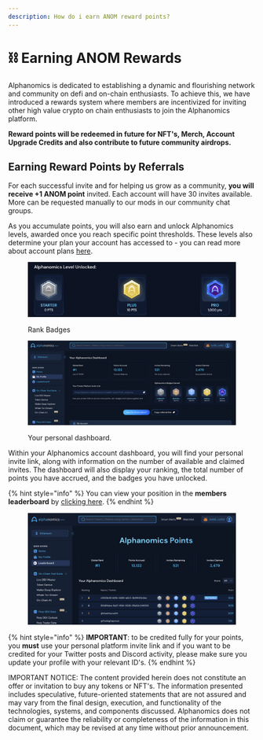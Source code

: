 ```yaml
---
description: How do i earn ANOM reward points?
---
```


# ⛓️ Earning ANOM Rewards

Alphanomics is dedicated to establishing a dynamic and flourishing network and community on defi and on-chain enthusiasts. To achieve this, we have introduced a rewards system where members are incentivized for inviting other high value crypto on chain enthusiasts to join the Alphanomics platform.

**Reward points will be redeemed in future for NFT's, Merch, Account Upgrade Credits and also contribute to future community airdrops.**&#x20;

## Earning Reward Points by Referrals

For each successful invite and for helping us grow as a community, **you will receive +1 ANOM point**  invited.  Each account will have 30 invites available.  More can be requested manually to our mods in our community chat groups.

As you accumulate points, you will also earn and unlock Alphanomics levels, awarded once you reach specific point thresholds. These levels also determine your plan your account has accessed to - you can read more about account plans [here](../account-plans-and-access.md).

<figure><img src="../../.gitbook/assets/Screenshot 2024-09-02 at 14.46.46.png" alt=""><figcaption><p>Rank Badges</p></figcaption></figure>

<figure><img src="../../.gitbook/assets/Screenshot 2024-04-30 at 22.24.25.png" alt=""><figcaption><p>Your personal dashboard.</p></figcaption></figure>

Within your Alphanomics account dashboard, you will find your personal invite link, along with information on the number of available and claimed invites. The dashboard will also display your ranking, the total number of points you have accrued, and the badges you have unlocked.

{% hint style="info" %}
You can view your position in the **members leaderboard** by [clicking here](https://platform.alphanomics.io/leaderboard).
{% endhint %}

<figure><img src="../../.gitbook/assets/Screenshot 2024-04-30 at 22.25.39.png" alt=""><figcaption></figcaption></figure>

{% hint style="info" %}
**IMPORTANT**: to be credited fully for your points, you **must** use your personal platform invite link and if you want to be credited for your Twitter posts and Discord activity, please make sure you update your profile with your relevant ID's.
{% endhint %}









IMPORTANT NOTICE: The content provided herein does not constitute an offer or invitation to buy any tokens or NFT's. The information presented includes speculative, future-oriented statements that are not assured and may vary from the final design, execution, and functionality of the technologies, systems, and components discussed. Alphanomics does not claim or guarantee the reliability or completeness of the information in this document, which may be revised at any time without prior announcement.
